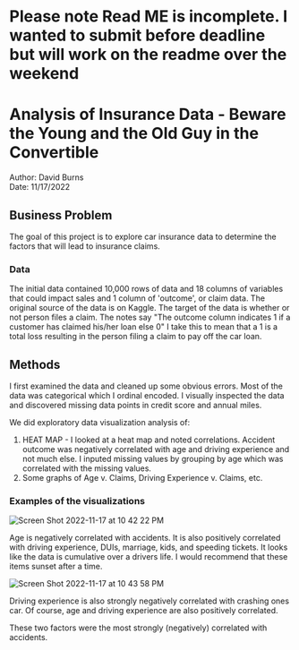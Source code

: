 # Please note Read ME is incomplete.  I wanted to submit before deadline but will work on the readme over the weekend


# Analysis of Insurance Data - Beware the Young and the Old Guy in the Convertible
Author: David Burns <br>
Date: 11/17/2022

## Business Problem
The goal of this project is to explore car insurance data to determine the factors that will lead to insurance claims.

### Data
The initial data contained 10,000 rows of data and 18 columns of variables that could impact sales and 1 column of 'outcome', or claim data.   The original source of the data is on Kaggle.  The target of the data is whether or not person files a claim. The notes say "The outcome column indicates 1 if a customer has claimed his/her loan else 0" I take this to mean that a 1 is a total loss resulting in the person filing a claim to pay off the car loan.

## Methods
I first examined the data and cleaned up some obvious errors. Most of the data was categorical which I ordinal encoded.  I visually inspected the data and discovered missing data points in credit score and annual miles.  

We did exploratory data visualization analysis of: 

1)  HEAT MAP - I looked at a heat map and noted correlations. Accident outcome was negatively correlated with age and driving experience and not much else.  I inputed missing values by grouping by age which was correlated with the missing values.
2)  Some graphs of Age v. Claims, Driving Experience v. Claims, etc.


### Examples of the visualizations

![Screen Shot 2022-11-17 at 10 42 22 PM](https://user-images.githubusercontent.com/113855848/202638132-c86351c9-0937-4bd7-9678-6cb0e58e6aa3.png)

Age is negatively correlated with accidents.  It is also positively correlated with driving experience, DUIs, marriage, kids, and speeding tickets.  It looks like the data is cumulative over a drivers life.  I would recommend that these items sunset after a time.


![Screen Shot 2022-11-17 at 10 43 58 PM](https://user-images.githubusercontent.com/113855848/202638345-f496b2d8-265c-4648-a2f1-75a191fe612e.png)

Driving experience is also strongly negatively correlated with crashing ones car.  Of course, age and driving experience are also positively correlated.

These two factors were the most strongly (negatively) correlated with accidents. 
